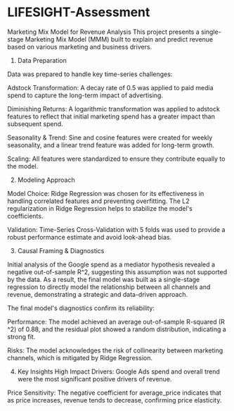 # LIFESIGHT-Assessment


Marketing Mix Model for Revenue Analysis
This project presents a single-stage Marketing Mix Model (MMM) built to explain and predict revenue based on various marketing and business drivers.

1. Data Preparation
   
Data was prepared to handle key time-series challenges:

Adstock Transformation: A decay rate of 0.5 was applied to paid media spend to capture the long-term impact of advertising.

Diminishing Returns: A logarithmic transformation was applied to adstock features to reflect that initial marketing spend has a greater impact than subsequent spend.

Seasonality & Trend: Sine and cosine features were created for weekly seasonality, and a linear trend feature was added for long-term growth.

Scaling: All features were standardized to ensure they contribute equally to the model.

2. Modeling Approach
   
Model Choice: Ridge Regression was chosen for its effectiveness in handling correlated features and preventing overfitting. The L2 regularization in Ridge Regression helps to stabilize the model's coefficients.

Validation: Time-Series Cross-Validation with 5 folds was used to provide a robust performance estimate and avoid look-ahead bias.

3. Causal Framing & Diagnostics
   
Initial analysis of the Google spend as a mediator hypothesis revealed a negative out-of-sample R^2, suggesting this assumption was not supported by the data. As a result, the final model was built as a single-stage regression to directly model the relationship between all channels and revenue, demonstrating a strategic and data-driven approach.

The final model's diagnostics confirm its reliability:

Performance: The model achieved an average out-of-sample R-squared (R ^2) of 0.88, and the residual plot showed a random distribution, indicating a strong fit.

Risks: The model acknowledges the risk of collinearity between marketing channels, which is mitigated by Ridge Regression.

4. Key Insights
High Impact Drivers: Google Ads spend and overall trend were the most significant positive drivers of revenue.

Price Sensitivity: The negative coefficient for average_price indicates that as price increases, revenue tends to decrease, confirming price elasticity.

